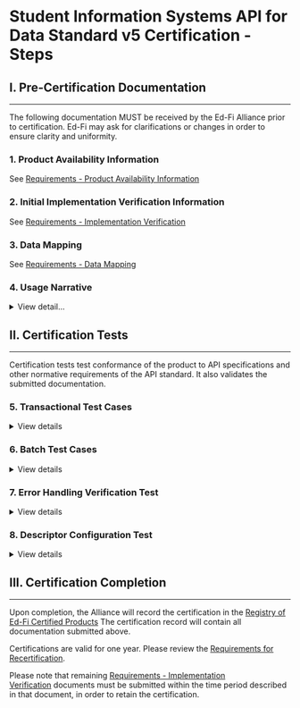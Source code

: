 # Student Information Systems API for Data Standard v5 Certification - Steps

## I. Pre-Certification Documentation

* * *

The following documentation MUST be received by the Ed-Fi Alliance prior to
certification. Ed-Fi may ask for clarifications or changes in order to ensure
clarity and uniformity.

### 1\. Product Availability Information

See [Requirements - Product Availability
Information](../../2-certification-requirements-for-data-providers/requirements-product-availability-information.md)

### **2\. Initial Implementation Verification Information**

See [Requirements - Implementation
Verification](../../2-certification-requirements-for-data-providers/requirements-implementation-verification.md)

### **3\. Data Mapping**

See [Requirements - Data
Mapping](../../2-certification-requirements-for-data-providers/requirements-data-mapping.md)

### 4\. Usage Narrative

<details>
<summary>View detail...</summary>

The usage narrative is a short narrative text account of how the data exchange
functionality is made available to product users. This information will be part
of the certification registry entry. This SHOULD be fewer than 1000 words and
can be provided in any common text format (MS Word, .txt file, etc.).
</details>

## II. Certification Tests

* * *

Certification tests test conformance of the product to API specifications and
other normative requirements of the API standard. It also validates the
submitted documentation.

### **5\. Transactional Test Cases**

<details>
<summary>View details</summary>

The provider will show evidence, via a live, synchronous meeting and screen
sharing, the ability to perform the transactional tests listed in [Student
Information Systems API v5 Certification - Test
Scenarios#TestScenarios-TransactionalTestCases](./1-student-information-systems-api-v5-certification-test-scenarios/readme.md) This
includes exercising the individual API resources.

Note that there are often some questions as to what outcome qualifies as
"passing" a test, when there are significant data model differences, slight
differences in data semantics between systems, use of default values, or other
situations. In such cases, the [Requirements - Testing
Requirements](../../2-certification-requirements-for-data-providers/requirements-testing-requirements.md) document
is used to determine the outcome.

Please be aware that actual student data *—* including anonymized or obfuscated
data derived from real data *—* MUST NOT be used in certification testing.
</details>

### 6\. Batch Test Cases

<details>
<summary>View details</summary>

The provider will show evidence, via a live, synchronous meeting and screen
sharing, the ability to perform batch updates. See [Student Information Systems
API v5 Certification - Test
Scenarios#TestScenarios-BatchTestCases](./1-student-information-systems-api-v5-certification-test-scenarios/readme.md) for
details.

</details>

### 7\. Error Handling Verification Test

<details>
<summary>View details</summary>

The provider / API client MUST be able to perform the following actions:

- Capture and log transport errors, including all HTTP errors.
- Re-attempt delivery of API resources updates following failed transmissions.
- In the event that repeated delivery fails for the same resource update,
    surface the error to a system user.

Field work within the Ed-Fi community has revealed that this application
behavior is a necessary condition of system interoperability. Accordingly, the
test scenarios may include situations in which an API resource (or resources)
will be made unavailable to the client, or in which the API reports other errors
due to resource availability (e.g., HTTP 500 error). The client is expected to
be able to successfully handle such situations.
</details>

### 8\. Descriptor Configuration Test

<details>
<summary>View details</summary>

The provider will show evidence, via a live, synchronous meeting and screen
sharing, the ability to allow enumeration configuration. See [Student
Information Systems API v5 Certification - Test
Scenarios#TestScenarios-EnumerationConfiguration](./1-student-information-systems-api-v5-certification-test-scenarios/readme.md) for
details.

</details>

## III. Certification Completion

* * *

Upon completion, the Alliance will record the certification in the [Registry of
Ed-Fi Certified
Products](../../registry-of-ed-fi-certified-products.mdx)
The certification record will contain all documentation submitted above.

Certifications are valid for one year. Please review the [Requirements for
Recertification](../../2-certification-requirements-for-data-providers/requirements-recertification.md).

Please note that remaining [Requirements - Implementation
Verification](../../2-certification-requirements-for-data-providers/requirements-implementation-verification.md) documents
must be submitted within the time period described in that document, in order to
retain the certification.
